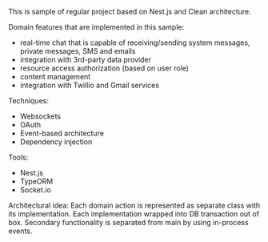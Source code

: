 This is sample of regular project based on Nest.js and Clean architecture.

Domain features that are implemented in this sample:
- real-time chat that is capable of receiving/sending system messages, private messages, SMS and emails
- integration with 3rd-party data provider
- resource access authorization (based on user role)
- content management
- integration with Twillio and Gmail services

Techniques: 
- Websockets
- OAuth
- Event-based architecture
- Dependency injection

Tools: 
- Nest.js
- TypeORM
- Socket.io

Architectural idea:
Each domain action is represented as separate class with its implementation. Each implementation wrapped into DB transaction out of box. Secondary functionality is separated from main by using in-process events. 